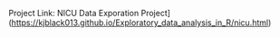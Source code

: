 Project Link:
NICU Data Exporation Project](https://kjblack013.github.io/Exploratory_data_analysis_in_R/nicu.html)
